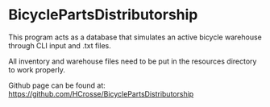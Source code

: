 # BicyclePartsDistributorship
This program acts as a database that simulates an active bicycle warehouse through CLI input and .txt files.

All inventory and warehouse files need to be put in the resources directory to work properly.

Github page can be found at: https://github.com/HCrosse/BicyclePartsDistributorship